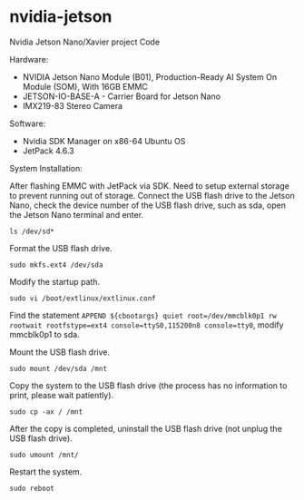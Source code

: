 # nvidia-jetson
Nvidia Jetson Nano/Xavier project Code

Hardware:
- NVIDIA Jetson Nano Module (B01), Production-Ready AI System On Module (SOM), With 16GB EMMC
- JETSON-IO-BASE-A - Carrier Board for Jetson Nano
- IMX219-83 Stereo Camera

Software:
- Nvidia SDK Manager on x86-64 Ubuntu OS
- JetPack 4.6.3 

System Installation:

After flashing EMMC with JetPack via SDK. Need to setup external storage to prevent running out of storage. Connect the USB flash drive to the Jetson Nano, check the device number of the USB flash drive, such as sda, open the Jetson Nano terminal and enter.

`ls /dev/sd*`

Format the USB flash drive.

`sudo mkfs.ext4 /dev/sda`

Modify the startup path.

`sudo vi /boot/extlinux/extlinux.conf`

Find the statement `APPEND ${cbootargs} quiet root=/dev/mmcblk0p1 rw rootwait rootfstype=ext4 console=ttyS0,115200n8 console=tty0`, modify mmcblk0p1 to sda.

Mount the USB flash drive.

`sudo mount /dev/sda /mnt`

Copy the system to the USB flash drive (the process has no information to print, please wait patiently).

`sudo cp -ax / /mnt`

After the copy is completed, uninstall the USB flash drive (not unplug the USB flash drive).

`sudo umount /mnt/`

Restart the system.

`sudo reboot`
